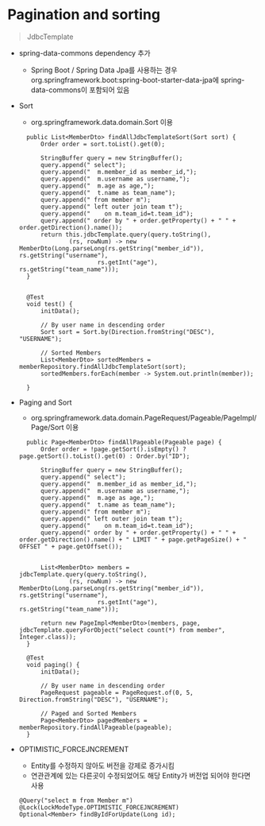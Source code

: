 # Pagination and sorting 


> JdbcTemplate 
- spring-data-commons dependency 추가
  - Spring Boot / Spring Data Jpa를 사용하는 경우 org.springframework.boot:spring-boot-starter-data-jpa에 spring-data-commons이 포함되어 있음
- Sort
  - org.springframework.data.domain.Sort 이용
  
  ```
	public List<MemberDto> findAllJdbcTemplateSort(Sort sort) {
		Order order = sort.toList().get(0);

		StringBuffer query = new StringBuffer();
		query.append(" select");
		query.append("  m.member_id as member_id,");
		query.append("  m.username as username,");
		query.append("  m.age as age,");
		query.append("  t.name as team_name");
		query.append(" from member m");
		query.append(" left outer join team t");
		query.append("    on m.team_id=t.team_id");
		query.append(" order by " + order.getProperty() + " " + order.getDirection().name());
		return this.jdbcTemplate.query(query.toString(),
				(rs, rowNum) -> new MemberDto(Long.parseLong(rs.getString("member_id")), rs.getString("username"),
						rs.getInt("age"), rs.getString("team_name")));
	}
	
	
	@Test
	void test() {
		initData();
		
		// By user name in descending order
	    Sort sort = Sort.by(Direction.fromString("DESC"), "USERNAME");
	    
	    // Sorted Members
	    List<MemberDto> sortedMembers = memberRepository.findAllJdbcTemplateSort(sort);
	    sortedMembers.forEach(member -> System.out.println(member));
	    
	}	
  ```
- Paging and Sort
  - org.springframework.data.domain.PageRequest/Pageable/PageImpl/Page/Sort 이용
  ```
	public Page<MemberDto> findAllPageable(Pageable page) {
		Order order = !page.getSort().isEmpty() ? page.getSort().toList().get(0) : Order.by("ID");
		
		StringBuffer query = new StringBuffer();
		query.append(" select");
		query.append("  m.member_id as member_id,");
		query.append("  m.username as username,");
		query.append("  m.age as age,");
		query.append("  t.name as team_name");
		query.append(" from member m");
		query.append(" left outer join team t");
		query.append("    on m.team_id=t.team_id");
		query.append(" order by " + order.getProperty() + " " + order.getDirection().name() + " LIMIT " + page.getPageSize() + " OFFSET " + page.getOffset());
		
		
		List<MemberDto> members = jdbcTemplate.query(query.toString(),
				(rs, rowNum) -> new MemberDto(Long.parseLong(rs.getString("member_id")), rs.getString("username"),
						rs.getInt("age"), rs.getString("team_name")));
		
	    return new PageImpl<MemberDto>(members, page, jdbcTemplate.queryForObject("select count(*) from member", Integer.class));
	}
	
	@Test
	void paging() {
		initData();
		
		// By user name in descending order
	    PageRequest pageable = PageRequest.of(0, 5, Direction.fromString("DESC"), "USERNAME");
	    
	    // Paged and Sorted Members
	    Page<MemberDto> pagedMembers = memberRepository.findAllPageable(pageable);
	}
  ```

- OPTIMISTIC_FORCEJNCREMENT
  - Entity를 수정하지 않아도 버전을 강제로 증가시킴
  - 연관관계에 있는 다른곳이 수정되었어도 해당 Entity가 버전업 되어야 한다면 사용
  ```
  @Query("select m from Member m")
  @Lock(LockModeType.OPTIMISTIC_FORCEJNCREMENT)
  Optional<Member> findByIdForUpdate(Long id);
  ```
<br>


